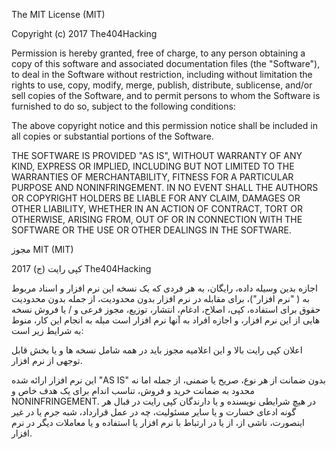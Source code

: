 The MIT License (MIT)

Copyright (c) 2017 The404Hacking

Permission is hereby granted, free of charge, to any person obtaining a copy
of this software and associated documentation files (the "Software"), to deal
in the Software without restriction, including without limitation the rights
to use, copy, modify, merge, publish, distribute, sublicense, and/or sell
copies of the Software, and to permit persons to whom the Software is
furnished to do so, subject to the following conditions:

The above copyright notice and this permission notice shall be included in all
copies or substantial portions of the Software.

THE SOFTWARE IS PROVIDED "AS IS", WITHOUT WARRANTY OF ANY KIND, EXPRESS OR
IMPLIED, INCLUDING BUT NOT LIMITED TO THE WARRANTIES OF MERCHANTABILITY,
FITNESS FOR A PARTICULAR PURPOSE AND NONINFRINGEMENT. IN NO EVENT SHALL THE
AUTHORS OR COPYRIGHT HOLDERS BE LIABLE FOR ANY CLAIM, DAMAGES OR OTHER
LIABILITY, WHETHER IN AN ACTION OF CONTRACT, TORT OR OTHERWISE, ARISING FROM,
OUT OF OR IN CONNECTION WITH THE SOFTWARE OR THE USE OR OTHER DEALINGS IN THE
SOFTWARE.


مجوز MIT (MIT)

کپی رایت (ج) 2017 The404Hacking

اجازه بدین وسیله داده، رایگان، به هر فردی که یک نسخه
این نرم افزار و اسناد مربوط به ( "نرم افزار")، برای مقابله
در نرم افزار بدون محدودیت، از جمله بدون محدودیت حقوق
برای استفاده، کپی، اصلاح، ادغام، انتشار، توزیع، مجوز فرعی و / یا فروش
نسخه هایی از این نرم افزار، و اجازه افراد به آنها نرم افزار است
مبله به انجام این کار، منوط به شرایط زیر است:

اعلان کپی رایت بالا و این اعلامیه مجوز باید در همه شامل
نسخه ها و یا بخش قابل توجهی از نرم افزار.

این نرم افزار ارائه شده "AS IS" بدون ضمانت از هر نوع، صریح یا
ضمنی، از جمله اما نه محدود به ضمانت خرید و فروش،
تناسب اندام برای یک هدف خاص و NONINFRINGEMENT. در هیچ شرایطی
نویسنده و یا دارندگان کپی رایت در قبال هر گونه ادعای خسارت و یا سایر
مسئولیت، چه در عمل قرارداد، شبه جرم یا در غیر اینصورت، ناشی از،
از یا در ارتباط با نرم افزار یا استفاده و یا معاملات دیگر در
نرم افزار.